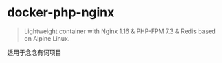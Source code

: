 # docker-php-nginx

> Lightweight container with Nginx 1.16 & PHP-FPM 7.3 & Redis based on Alpine Linux.

适用于念念有词项目

